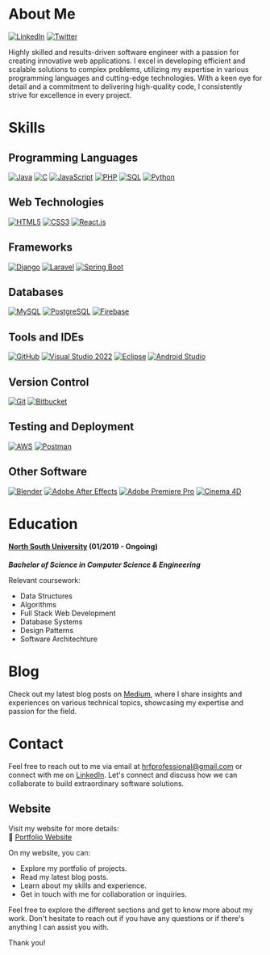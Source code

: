 # About Me

[![LinkedIn](https://img.shields.io/badge/LinkedIn-Fahim-blue)](https://www.linkedin.com/in/hr-fahim)
[![Twitter](https://img.shields.io/badge/Twitter-Fahim-blue)](https://twitter.com/Hr_Fahim_)

Highly skilled and results-driven software engineer with a passion for creating innovative web applications. I excel in developing efficient and scalable solutions to complex problems, utilizing my expertise in various programming languages and cutting-edge technologies. With a keen eye for detail and a commitment to delivering high-quality code, I consistently strive for excellence in every project.

# Skills

## Programming Languages

[![Java](https://img.shields.io/badge/Java-1.8-orange.svg)](https://www.java.com/)
[![C](https://img.shields.io/badge/C-Latest-blue.svg)](https://en.wikipedia.org/wiki/C_(programming_language))
[![JavaScript](https://img.shields.io/badge/JavaScript-ES6%2B-yellow.svg)](https://developer.mozilla.org/en-US/docs/Web/JavaScript)
[![PHP](https://img.shields.io/badge/PHP-7.x-blue.svg)](https://www.php.net/)
[![SQL](https://img.shields.io/badge/SQL-Latest-blue.svg)](https://www.w3schools.com/sql/)
[![Python](https://img.shields.io/badge/Python-3.x-blue.svg)](https://www.python.org/)

## Web Technologies

[![HTML5](https://img.shields.io/badge/HTML5-orange.svg)](https://developer.mozilla.org/en-US/docs/Web/HTML)
[![CSS3](https://img.shields.io/badge/CSS3-blue.svg)](https://developer.mozilla.org/en-US/docs/Web/CSS)
[![React.js](https://img.shields.io/badge/React.js-17-green.svg)](https://reactjs.org/)

## Frameworks

[![Django](https://img.shields.io/badge/Django-3.2-blueviolet.svg)](https://www.djangoproject.com/)
[![Laravel](https://img.shields.io/badge/Laravel-8.x-red.svg)](https://laravel.com/)
[![Spring Boot](https://img.shields.io/badge/Spring%20Boot-2.5-green.svg)](https://spring.io/projects/spring-boot)

## Databases

[![MySQL](https://img.shields.io/badge/MySQL-8.x-blue.svg)](https://www.mysql.com/)
[![PostgreSQL](https://img.shields.io/badge/PostgrSQL-Latest-blue.svg)](https://www.postgresql.com/)
[![Firebase](https://img.shields.io/badge/Firebase-Latest-orange.svg)](https://firebase.google.com/)

## Tools and IDEs

[![GitHub](https://img.shields.io/badge/GitHub-Latest-black.svg)](https://github.com/)
[![Visual Studio 2022](https://img.shields.io/badge/Visual%20Studio%202022-Latest-blueviolet.svg)](https://visualstudio.microsoft.com/vs/)
[![Eclipse](https://img.shields.io/badge/Eclipse-2022-blue.svg)](https://www.eclipse.org/)
[![Android Studio](https://img.shields.io/badge/Android%20Studio-Latest-green.svg)](https://developer.android.com/studio)
<!--[![XAMPP](https://img.shields.io/badge/XAMPP-Latest-orange.svg)](https://www.apachefriends.org/index.html)
[![Bootstrap](https://img.shields.io/badge/Bootstrap-5.x-purple.svg)](https://getbootstrap.com/)
[![Redux](https://img.shields.io/badge/Redux-4.x-purple.svg)](https://redux.js.org/)-->

## Version Control

[![Git](https://img.shields.io/badge/Git-Latest-red.svg)](https://git-scm.com/)
[![Bitbucket](https://img.shields.io/badge/Bitbucket-Latest-blue.svg)](https://bitbucket.org/)

## Testing and Deployment

<!--[![Jest](https://img.shields.io/badge/Jest-27-green.svg)](https://jestjs.io/)
[![Enzyme](https://img.shields.io/badge/Enzyme-3.x-yellowgreen.svg)](https://enzymejs.github.io/enzyme/)
[![Docker](https://img.shields.io/badge/Docker-Latest-blue.svg)](https://www.docker.com/)-->
[![AWS](https://img.shields.io/badge/AWS-Latest-orange.svg)](https://aws.amazon.com/)
[![Postman](https://img.shields.io/badge/Postman-Latest-orange.svg)](https://www.postman.com/)

## Other Software

[![Blender](https://img.shields.io/badge/Blender-Latest-orange.svg)](https://www.blender.org/)
[![Adobe After Effects](https://img.shields.io/badge/Adobe%20After%20Effects-Latest-blue.svg)](https://www.adobe.com/products/aftereffects.html)
[![Adobe Premiere Pro](https://img.shields.io/badge/Adobe%20Premiere%20Pro-Latest-blue.svg)](https://www.adobe.com/products/premiere.html)
[![Cinema 4D](https://img.shields.io/badge/Cinema%204D-Latest-blue.svg)](https://www.maxon.net/en/cinema-4d/)

<!--# Projects

#### Project 1: [Project Name](https://github.com/yourname/project1)

A comprehensive description of the project, highlighting its purpose, key features, and the technologies employed. Include any notable achievements or challenges faced during development.

#### Project 2: [Project Name](https://github.com/yourname/project2)

Provide a detailed overview of the project, emphasizing its objective, noteworthy functionalities, and the technologies utilized. Discuss any significant outcomes or lessons learned during the project's implementation.

#### Project 3: [Project Name](https://github.com/yourname/project3)

Present an in-depth explanation of the project, focusing on its goals, standout features, and the technologies applied. Discuss the impact or significance of the project within its respective domain.-->

# Education

#### [North South University](http://www.northsouth.edu/) (01/2019 - Ongoing)

*__Bachelor of Science in Computer Science & Engineering__*

Relevant coursework:

- Data Structures
- Algorithms
- Full Stack Web Development
- Database Systems
- Design Patterns
- Software Architechture
<!--
# Certifications

- Certification Name - Issuing Organization (MM/YYYY)
- Certification Name - Issuing Organization (MM/YYYY)

# Achievements

- List any notable achievements, awards, or recognitions you have received for your technical contributions or projects.
-->
# Blog

Check out my latest blog posts on [Medium](https://hrfprofessional.medium.com), where I share insights and experiences on various technical topics, showcasing my expertise and passion for the field.

# Contact

Feel free to reach out to me via email at [hrfprofessional@gmail.com](mailto:hrfprofessional@gmail.com) or connect with me on [LinkedIn](https://www.linkedin.com/in/hr-fahim). Let's connect and discuss how we can collaborate to build extraordinary software solutions.

## Website

Visit my website for more details:<br> 
🔗 [Portfolio Website](https://hr-fahim.github.io)

On my website, you can:

- Explore my portfolio of projects.
- Read my latest blog posts.
- Learn about my skills and experience.
- Get in touch with me for collaboration or inquiries.

Feel free to explore the different sections and get to know more about my work. Don't hesitate to reach out if you have any questions or if there's anything I can assist you with.

Thank you!

